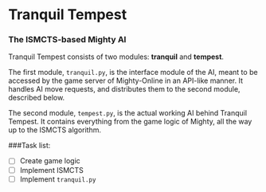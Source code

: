 # Tranquil Tempest
### The ISMCTS-based Mighty AI

Tranquil Tempest consists of two modules: **tranquil** and **tempest**.

The first module, `tranquil.py`, is the interface module of the AI, meant to be accessed by 
the game server of Mighty-Online in an API-like manner. It handles AI move requests, and
distributes them to the second module, described below.

The second module, `tempest.py`, is the actual working AI behind Tranquil Tempest.
It contains everything from the game logic of Mighty, all the way up to the ISMCTS algorithm.

###Task list:
- [ ] Create game logic
- [ ] Implement ISMCTS
- [ ] Implement `tranquil.py`
